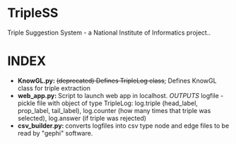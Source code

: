 # TripleSS
Triple Suggestion System - a National Institute of Informatics project..

# INDEX

- <b> KnowGL.py: </b> <s>(deprecated) Defines TripleLog class</s>; Defines KnowGL class for triple extraction
- <b> web_app.py: </b> Script to launch web app in localhost. <i>OUTPUTS</i> logfile - pickle file with object of type TripleLog: log.triple (head_label, prop_label, tail_label), log.counter (how many times that triple was selected), log.answer (if triple was rejected)
- <b> csv_builder.py: </b> converts logfiles into csv type node and edge files to be read by "gephi" software. 
                                
